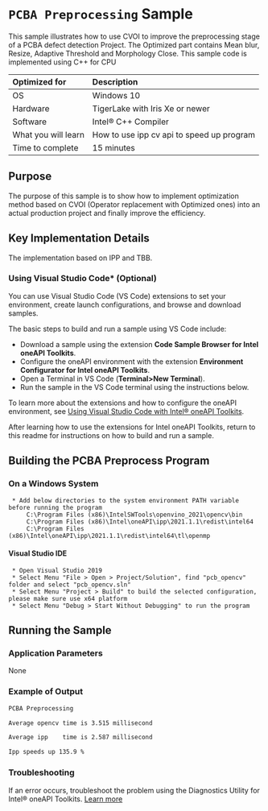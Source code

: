 # `PCBA Preprocessing` Sample
This sample illustrates how to use CVOI to improve the preprocessing stage of a PCBA defect detection Project. The Optimized part contains Mean blur, Resize, Adaptive Threshold and Morphology Close. This sample code is implemented using C++ for CPU



| Optimized for                     | Description
|:---                               |:---
| OS                                | Windows 10
| Hardware                          | TigerLake with Iris Xe or newer
| Software                          | Intel&reg; C++ Compiler
| What you will learn               | How to use ipp cv api to speed up program
| Time to complete                  | 15 minutes

## Purpose
The purpose of this sample is to show how to implement optimization method based on CVOI (Operator replacement with Optimized ones) into an actual production project and finally improve the efficiency.

## Key Implementation Details
The implementation based on IPP and TBB.




### Using Visual Studio Code*  (Optional)

You can use Visual Studio Code (VS Code) extensions to set your environment, create launch configurations,
and browse and download samples.

The basic steps to build and run a sample using VS Code include:
 - Download a sample using the extension **Code Sample Browser for Intel oneAPI Toolkits**.
 - Configure the oneAPI environment with the extension **Environment Configurator for Intel oneAPI Toolkits**.
 - Open a Terminal in VS Code (**Terminal>New Terminal**).
 - Run the sample in the VS Code terminal using the instructions below.

To learn more about the extensions and how to configure the oneAPI environment, see
[Using Visual Studio Code with Intel® oneAPI Toolkits](https://software.intel.com/content/www/us/en/develop/documentation/using-vs-code-with-intel-oneapi/top.html).

After learning how to use the extensions for Intel oneAPI Toolkits, return to this readme for instructions on how to build and run a sample.

## Building the PCBA Preprocess Program

### On a Windows System
     * Add below directories to the system environment PATH variable before running the program
         C:\Program Files (x86)\IntelSWTools\openvino_2021\opencv\bin
         C:\Program Files (x86)\Intel\oneAPI\ipp\2021.1.1\redist\intel64
         C:\Program Files (x86)\Intel\oneAPI\ipp\2021.1.1\redist\intel64\tl\openmp


#### Visual Studio IDE
     * Open Visual Studio 2019
     * Select Menu "File > Open > Project/Solution", find "pcb_opencv" folder and select "pcb_opencv.sln"
     * Select Menu "Project > Build" to build the selected configuration, please make sure use x64 platform
     * Select Menu "Debug > Start Without Debugging" to run the program



## Running the Sample

### Application Parameters

None

### Example of Output
```bash
PCBA Preprocessing

Average opencv time is 3.515 millisecond

Average ipp    time is 2.587 millisecond

Ipp speeds up 135.9 %
```

### Troubleshooting
If an error occurs, troubleshoot the problem using the Diagnostics Utility for Intel® oneAPI Toolkits.
[Learn more](https://www.intel.com/content/www/us/en/develop/documentation/diagnostic-utility-user-guide/top.html)
